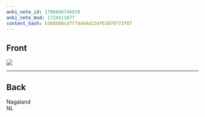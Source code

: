 ```yaml
---
anki_note_id: 1706606746039
anki_note_mod: 1724411877
content_hash: b386b80cd7ff4d44d234f63879773f87
---
```


## Front

![](NL.png)

<hr/>

## Back

Nagaland  
NL